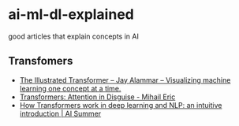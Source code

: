 # ai-ml-dl-explained
good articles that explain concepts in AI


## Transfomers
- [The Illustrated Transformer – Jay Alammar – Visualizing machine learning one concept at a time.](https://jalammar.github.io/illustrated-transformer/)
- [Transformers: Attention in Disguise - Mihail Eric](https://www.mihaileric.com/posts/transformers-attention-in-disguise/)
- [How Transformers work in deep learning and NLP: an intuitive introduction | AI Summer](https://theaisummer.com/transformer/)
